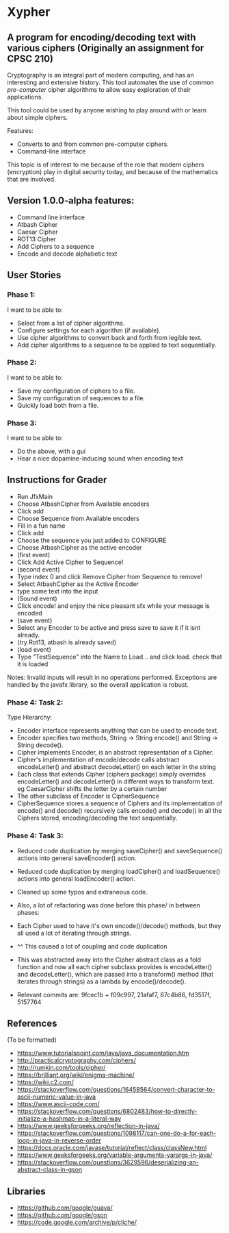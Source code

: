 # Xypher

## A program for encoding/decoding text with various ciphers (Originally an assignment for CPSC 210)

Cryptography is an integral part of modern computing, and has an interesting and extensive history.
This tool automates the use of common *pre-computer* cipher algorithms to allow easy exploration 
of their applications. 

This tool could be used by anyone wishing to play around with or learn about simple ciphers.

Features:
 - Converts to and from common pre-computer ciphers.
 - Command-line interface

This topic is of interest to me because of the role that modern ciphers (encryption) play in
digital security today, and because of the mathematics that are involved.

## Version 1.0.0-alpha features:
- Command line interface
- Atbash Cipher
- Caesar Cipher
- ROT13 Cipher
- Add Ciphers to a sequence
- Encode and decode alphabetic text


## User Stories

### Phase 1:
I want to be able to:
- Select from a list of cipher algorithms.
- Configure settings for each algorithm (if available).
- Use cipher algorithms to convert back and forth from legible text.
- Add cipher algorithms to a sequence to be applied to text sequentially.

### Phase 2:
I want to be able to:
- Save my configuration of ciphers to a file.
- Save my configuration of sequences to a file.
- Quickly load both from a file.

### Phase 3:
I want to be able to:
- Do the above, with a gui
- Hear a nice dopamine-inducing sound when encoding text

## Instructions for Grader
- Run JfxMain
- Choose AtbashCipher from Available encoders
- Click add
- Choose Sequence from Available encoders
- Fill in a fun name
- Click add
- Choose the sequence you just added to CONFIGURE
- Choose AtbashCipher as the active encoder
- (first event)
- Click Add Active Cipher to Sequence!
- (second event)
- Type index 0 and click Remove Cipher from Sequence to remove!
- Select AtbashCipher as the Active Encoder
- type some text into the input
- (Sound event)
- Click encode! and enjoy the nice pleasant sfx while your message is encoded
- (save event)
- Select any Encoder to be active and press save to save it if it isnt already.
- (try Rot13, atbash is already saved)
- (load event)
- Type "TestSequence" into the Name to Load... and click load. check that it is loaded

Notes: Invalid inputs will result in no operations performed. Exceptions are handled by
the javafx library, so the overall application is robust.


### Phase 4: Task 2:
Type Hierarchy:
- Encoder interface represents anything that can be used to encode text.
- Encoder specifies two methods, String -> String encode() and String -> String decode().
- Cipher implements Encoder, is an abstract representation of a Cipher.
- Cipher's implementation of encode/decode calls abstract encodeLetter() and abstract decodeLetter() on each letter in the
string
- Each class that extends Cipher (ciphers package) simply overrides encodeLetter() and decodeLetter() in different ways
to transform text. eg CaesarCipher shifts the letter by a certain number
- The other subclass of Encoder is CipherSequence
- CipherSequence stores a sequence of Ciphers and its implementation of encode() and decode() recursively calls encode()
and decode() in all the Ciphers stored, encoding/decoding the text sequentially.

### Phase 4: Task 3:
- Reduced code duplication by merging saveCipher() and saveSequence() actions into general saveEncoder() action.
- Reduced code duplication by merging loadCipher() and loadSequence() actions into general loadEncoder() action.
- Cleaned up some typos and extraneous code.

- Also, a lot of refactoring was done before this phase/ in between phases:
- Each Cipher used to have it's own encode()/decode() methods, but they all used a lot of iterating through strings.
- ^^ This caused a lot of coupling and code duplication
- This was abstracted away into the Cipher abstract class as a fold function and now all each cipher subclass provides
is encodeLetter() and decodeLetter(), which are passed into a transform() method (that iterates through strings)
as a lambda by encode()/decode().
- Relevant commits are: 9fcec1b + f09c997, 21afaf7, 87c4b86, fd3517f, 5157764

## References
 (To be formatted)
 - https://www.tutorialspoint.com/java/java_documentation.htm
 - http://practicalcryptography.com/ciphers/
 - http://rumkin.com/tools/cipher/
 - https://brilliant.org/wiki/enigma-machine/
 - https://wiki.c2.com/
 - https://stackoverflow.com/questions/16458564/convert-character-to-ascii-numeric-value-in-java
 - https://www.ascii-code.com/
 - https://stackoverflow.com/questions/6802483/how-to-directly-initialize-a-hashmap-in-a-literal-way
 - https://www.geeksforgeeks.org/reflection-in-java/
 - https://stackoverflow.com/questions/1098117/can-one-do-a-for-each-loop-in-java-in-reverse-order
 - https://docs.oracle.com/javase/tutorial/reflect/class/classNew.html
 - https://www.geeksforgeeks.org/variable-arguments-varargs-in-java/
 - https://stackoverflow.com/questions/3629596/deserializing-an-abstract-class-in-gson
 
 ## Libraries
 - https://github.com/google/guava/
 - https://github.com/google/gson
 - https://code.google.com/archive/p/cliche/
